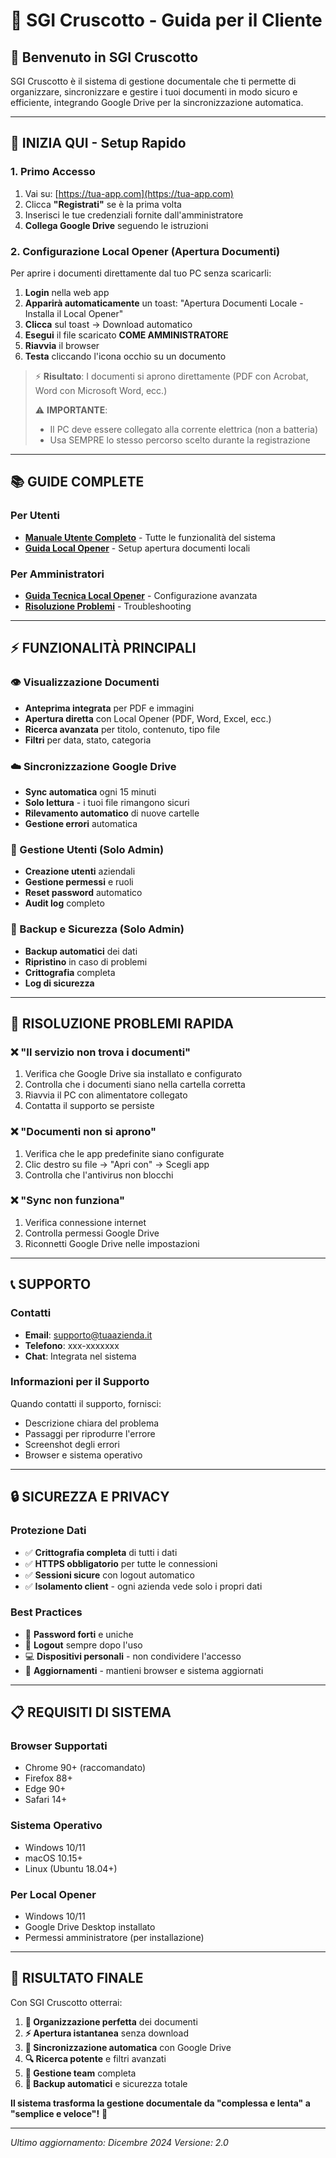 # 🎯 SGI Cruscotto - Guida per il Cliente

## 📖 Benvenuto in SGI Cruscotto

SGI Cruscotto è il sistema di gestione documentale che ti permette di organizzare, sincronizzare e gestire i tuoi documenti in modo sicuro e efficiente, integrando Google Drive per la sincronizzazione automatica.

---

## 🚀 **INIZIA QUI - Setup Rapido**

### **1. Primo Accesso**
1. Vai su: [https://tua-app.com](https://tua-app.com)
2. Clicca **"Registrati"** se è la prima volta
3. Inserisci le tue credenziali fornite dall'amministratore
4. **Collega Google Drive** seguendo le istruzioni

### **2. Configurazione Local Opener (Apertura Documenti)**
Per aprire i documenti direttamente dal tuo PC senza scaricarli:

1. **Login** nella web app
2. **Apparirà automaticamente** un toast: "Apertura Documenti Locale - Installa il Local Opener"
3. **Clicca** sul toast → Download automatico
4. **Esegui** il file scaricato **COME AMMINISTRATORE**
5. **Riavvia** il browser
6. **Testa** cliccando l'icona occhio su un documento

> ⚡ **Risultato**: I documenti si aprono direttamente (PDF con Acrobat, Word con Microsoft Word, ecc.)
> 
> ⚠️ **IMPORTANTE**: 
> - Il PC deve essere collegato alla corrente elettrica (non a batteria)
> - Usa SEMPRE lo stesso percorso scelto durante la registrazione

---

## 📚 **GUIDE COMPLETE**

### **Per Utenti**
- **[Manuale Utente Completo](docs/manuale-utente.md)** - Tutte le funzionalità del sistema
- **[Guida Local Opener](guida-completa-cliente.md)** - Setup apertura documenti locali

### **Per Amministratori**
- **[Guida Tecnica Local Opener](docs/GUIDA-COMPLETA-LOCAL-OPENER.md)** - Configurazione avanzata
- **[Risoluzione Problemi](docs/troubleshooting-local-opener-cliente.md)** - Troubleshooting

---

## ⚡ **FUNZIONALITÀ PRINCIPALI**

### **👁️ Visualizzazione Documenti**
- **Anteprima integrata** per PDF e immagini
- **Apertura diretta** con Local Opener (PDF, Word, Excel, ecc.)
- **Ricerca avanzata** per titolo, contenuto, tipo file
- **Filtri** per data, stato, categoria

### **☁️ Sincronizzazione Google Drive**
- **Sync automatica** ogni 15 minuti
- **Solo lettura** - i tuoi file rimangono sicuri
- **Rilevamento automatico** di nuove cartelle
- **Gestione errori** automatica

### **👥 Gestione Utenti** (Solo Admin)
- **Creazione utenti** aziendali
- **Gestione permessi** e ruoli
- **Reset password** automatico
- **Audit log** completo

### **💾 Backup e Sicurezza** (Solo Admin)
- **Backup automatici** dei dati
- **Ripristino** in caso di problemi
- **Crittografia** completa
- **Log di sicurezza**

---

## 🔧 **RISOLUZIONE PROBLEMI RAPIDA**

### **❌ "Il servizio non trova i documenti"**
1. Verifica che Google Drive sia installato e configurato
2. Controlla che i documenti siano nella cartella corretta
3. Riavvia il PC con alimentatore collegato
4. Contatta il supporto se persiste

### **❌ "Documenti non si aprono"**
1. Verifica che le app predefinite siano configurate
2. Clic destro su file → "Apri con" → Scegli app
3. Controlla che l'antivirus non blocchi

### **❌ "Sync non funziona"**
1. Verifica connessione internet
2. Controlla permessi Google Drive
3. Riconnetti Google Drive nelle impostazioni

---

## 📞 **SUPPORTO**

### **Contatti**
- **Email**: supporto@tuaazienda.it
- **Telefono**: xxx-xxxxxxx
- **Chat**: Integrata nel sistema

### **Informazioni per il Supporto**
Quando contatti il supporto, fornisci:
- Descrizione chiara del problema
- Passaggi per riprodurre l'errore
- Screenshot degli errori
- Browser e sistema operativo

---

## 🔒 **SICUREZZA E PRIVACY**

### **Protezione Dati**
- ✅ **Crittografia completa** di tutti i dati
- ✅ **HTTPS obbligatorio** per tutte le connessioni
- ✅ **Sessioni sicure** con logout automatico
- ✅ **Isolamento client** - ogni azienda vede solo i propri dati

### **Best Practices**
- 🔐 **Password forti** e uniche
- 🚪 **Logout** sempre dopo l'uso
- 💻 **Dispositivi personali** - non condividere l'accesso
- 🔄 **Aggiornamenti** - mantieni browser e sistema aggiornati

---

## 📋 **REQUISITI DI SISTEMA**

### **Browser Supportati**
- Chrome 90+ (raccomandato)
- Firefox 88+
- Edge 90+
- Safari 14+

### **Sistema Operativo**
- Windows 10/11
- macOS 10.15+
- Linux (Ubuntu 18.04+)

### **Per Local Opener**
- Windows 10/11
- Google Drive Desktop installato
- Permessi amministratore (per installazione)

---

## 🎯 **RISULTATO FINALE**

Con SGI Cruscotto otterrai:

1. **📁 Organizzazione perfetta** dei documenti
2. **⚡ Apertura istantanea** senza download
3. **🔄 Sincronizzazione automatica** con Google Drive
4. **🔍 Ricerca potente** e filtri avanzati
5. **👥 Gestione team** completa
6. **💾 Backup automatici** e sicurezza totale

**Il sistema trasforma la gestione documentale da "complessa e lenta" a "semplice e veloce"!** 🚀

---

*Ultimo aggiornamento: Dicembre 2024*
*Versione: 2.0*
